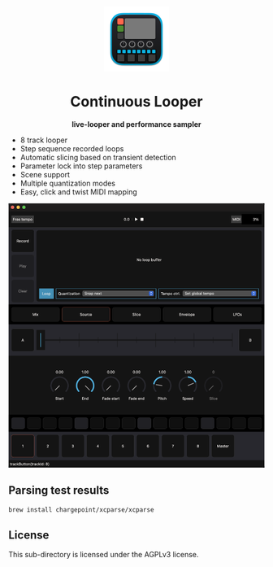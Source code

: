<p align="center">
  <img src="design/icon/Icon@256h.png" style="max-width: 128px" />
</p>

<h1 align="center">Continuous Looper</h1>
<p align="center">
    <strong>live-looper and performance sampler</strong>
</p>

* 8 track looper
* Step sequence recorded loops
* Automatic slicing based on transient detection
* Parameter lock into step parameters
* Scene support
* Multiple quantization modes
* Easy, click and twist MIDI mapping

![](screenshot.png)

## Parsing test results
```
brew install chargepoint/xcparse/xcparse
```

## License
This sub-directory is licensed under the AGPLv3 license.
